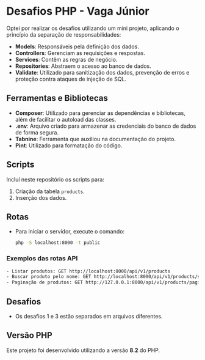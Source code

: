 # Desafios PHP - Vaga Júnior

Optei por realizar os desafios utilizando um mini projeto, aplicando o princípio da separação de responsabilidades:

- **Models**: Responsáveis pela definição dos dados.
- **Controllers**: Gerenciam as requisições e respostas.
- **Services**: Contêm as regras de negócio.
- **Repositories**: Abstraem o acesso ao banco de dados.
- **Validate**: Utilizado para sanitização dos dados, prevenção de erros e proteção contra ataques de injeção de SQL.

## Ferramentas e Bibliotecas

- **Composer**: Utilizado para gerenciar as dependências e bibliotecas, além de facilitar o autoload das classes.
- **.env**: Arquivo criado para armazenar as credenciais do banco de dados de forma segura.
- **Tabnine**: Ferramenta que auxiliou na documentação do projeto.
- **Pint**: Utilizado para formatação do código.

## Scripts

Incluí neste repositório os scripts para:
1. Criação da tabela `products`.
2. Inserção dos dados.

## Rotas

- Para iniciar o servidor, execute o comando:
  ```bash
  php -S localhost:8000 -t public

### Exemplos das rotas API
```bash
- Listar produtos: GET http://localhost:8000/api/v1/products
- Buscar produto pelo nome: GET http://localhost:8000/api/v1/products/search?name=Teclado
- Paginação de produtos: GET http://127.0.0.1:8000/api/v1/products/paginate?lastProductId=11&limit=10
```
## Desafios

- Os desafios 1 e 3 estão separados em arquivos diferentes.

## Versão PHP

Este projeto foi desenvolvido utilizando a versão **8.2** do PHP.

